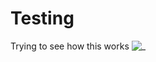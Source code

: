 # Testing
Trying to see how this works
![_](https://github.com/user-attachments/assets/27e542f4-453e-4ab8-9c69-cd87900737ff)
